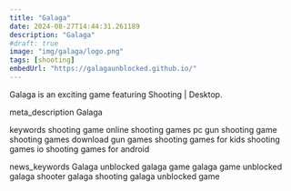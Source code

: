 ```yaml
---
title: "Galaga"
date: 2024-08-27T14:44:31.261189
description: "Galaga"
#draft: true
image: "img/galaga/logo.png"
tags: [shooting]
embedUrl: "https://galagaunblocked.github.io/"
---
```


Galaga is an exciting game featuring Shooting | Desktop.

meta_description
Galaga


keywords
shooting game online shooting games pc gun shooting game shooting games download gun games shooting games for kids shooting games io shooting games for android


news_keywords
Galaga unblocked galaga game galaga game unblocked galaga shooter galaga shooting galaga unblocked game
